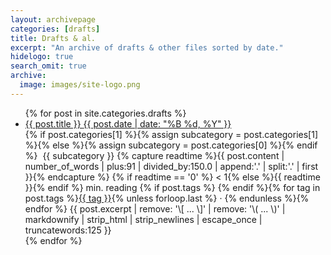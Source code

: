 ```yaml
---
layout: archivepage
categories: [drafts]
title: Drafts & al.
excerpt: "An archive of drafts & other files sorted by date."
hidelogo: true
search_omit: true
archive:
  image: images/site-logo.png
---
```

<ul class="post-list">
{% for post in site.categories.drafts %}
  <li>
    <article>
		<a href="{{ post.url }}">{{ post.title }} <span class="entry-date"><time datetime="{{ post.date | date_to_xmlschema }}">{{ post.date | date: "%B %d, %Y" }}</time></span></a>
	</article>
    <footer>
      {% if post.categories[1] %}{% assign subcategory = post.categories[1] %}{% else %}{% assign subcategory = post.categories[0] %}{% endif %}
      <span title="{{ subcategory }} subcategory"><i class="fa fa-edit"></i>&nbsp;{{ subcategory }}</span>
      <span>{% capture readtime %}{{ post.content | number_of_words | plus:91 | divided_by:150.0 | append:'.' | split:'.' | first }}{% endcapture %}<i class="fa fa-clock-o"></i>&nbsp;{% if readtime == '0' %} &lt; 1{% else %}{{ readtime }}{% endif %} min. reading</span>
      <span>{% if post.tags %}<i class="fa fa-tags"></i>&nbsp;{% endif %}{% for tag in post.tags %}<a href="/tags/#{{ tag }}" title="Posts tagged {{ tag }}">{{ tag }}</a>{% unless forloop.last %}&nbsp;·&nbsp;{% endunless %}{% endfor %}</span>
      <span class="excerpt">{{ post.excerpt | remove: '\[ ... \]' | remove: '\( ... \)' | markdownify | strip_html | strip_newlines | escape_once | truncatewords:125 }}</span>
    </footer>
  </li>
{% endfor %}
</ul>